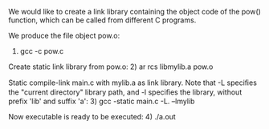 We would like to create a link library containing the object code of the pow() 
function, which can be called from different C programs.

We produce the file object pow.o:
1) gcc -c pow.c 

Create static link library from pow.o:
2) ar rcs libmylib.a pow.o

Static compile-link main.c with mylib.a as link library. Note that -L speciﬁes 
the "current directory" library path, and -l speciﬁes the library, without 
prefix 'lib' and suffix 'a':
3) gcc -static main.c -L. –lmylib

Now executable is ready to be executed:
4) ./a.out
